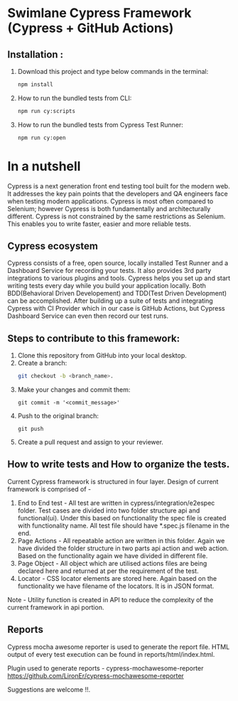 # Swimlane Cypress Framework (Cypress + GitHub Actions)

## Installation :

1. Download this project and type below commands in the terminal: 
	```bash
	npm install
	```
2. How to run the bundled tests from CLI:
	```bash
	npm run cy:scripts
	```
3. How to run the bundled tests from Cypress Test Runner:
	```bash
	npm run cy:open
	```
	
# In a nutshell
Cypress is a next generation front end testing tool built for the modern web. It addresses the key pain points that the developers and QA engineers face when testing modern applications.
Cypress is most often compared to Selenium; however Cypress is both fundamentally and architecturally different. Cypress is not constrained by the same restrictions as Selenium.
This enables you to write faster, easier and more reliable tests.

## Cypress ecosystem
Cypress consists of a free, open source, locally installed Test Runner and a Dashboard Service for recording your tests. It also provides 3rd party integrations to various plugins and tools.
Cypress helps you set up and start writing tests every day while you build your application locally. Both BDD(Behavioral Driven Developement) and TDD(Test Driven Development) can be accomplished.
After building up a suite of tests and integrating Cypress with CI Provider which in our case is GitHub Actions, but Cypress Dashboard Service can even then record our test runs.

## Steps to contribute to this framework:
1. Clone this repository from GitHub into your local desktop.
2. Create a branch:
	```bash
	git checkout -b <branch_name>.
	```
3. 	Make your changes and commit them:
	```
	git commit -m '<commit_message>'
	```
4. Push to the original branch: 
	```
	git push
	```
5. Create a pull request and assign to your reviewer.

## How to write tests and How to organize the tests.
Current Cypress framework is structured in four layer. Design of current framework is comprised of -

1. End to End test - All test are written in cypress/integration/e2espec folder. Test cases are divided into two folder structure api and functional(ui). Under this based on functionality the spec file is created with functionality name. All test file should have *.spec.js filename in the end.
2. Page Actions - All repeatable action are written in this folder. Again we have divided the folder structure in two parts api action and web action. Based on the functionality again we have divided in different file.
3. Page Object - All object which are utilised actions files are being declared here and returned at per the requirement of the test.
4. Locator - CSS locator elements are stored here. Again based on the functionality we have filename of the locators. It is in JSON format.
  
  Note - Utility function is created in API to reduce the complexity of the current framework in api portion.

## Reports

Cypress mocha awesome reporter is used to generate the report file. HTML output of every test execution can be found in reports/html/index.html.

Plugin used to generate reports - cypress-mochawesome-reporter https://github.com/LironEr/cypress-mochawesome-reporter


Suggestions are welcome !!.

